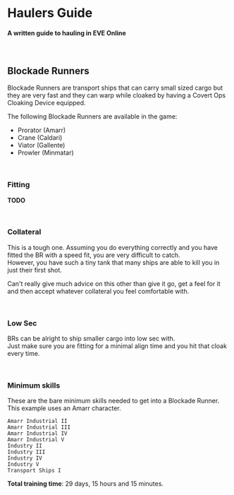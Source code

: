# Haulers Guide #
#### A written guide to hauling in EVE Online
<br>  

## Blockade Runners

Blockade Runners are transport ships that can carry small sized cargo but they are very fast and they can warp while cloaked by having a Covert Ops Cloaking Device equipped.

The following Blockade Runners are available in the game:

* Prorator (Amarr)
* Crane (Caldari)
* Viator (Gallente)
* Prowler (Minmatar)

<br>

### Fitting

**TODO**

<br>

### Collateral

This is a tough one. Assuming you do everything correctly and you have fitted the BR with a speed fit, you are very difficult to catch.  
However, you have such a tiny tank that many ships are able to kill you in just their first shot.

Can't really give much advice on this other than give it go, get a feel for it and then accept whatever collateral you feel comfortable with.

<br>


### Low Sec

BRs can be alright to ship smaller cargo into low sec with.  
Just make sure you are fitting for a minimal align time and you hit that cloak every time.

<br>

### Minimum skills

These are the bare minimum skills needed to get into a Blockade Runner.  
This example uses an Amarr character.

```
Amarr Industrial II
Amarr Industrial III
Amarr Industrial IV
Amarr Industrial V
Industry II
Industry III
Industry IV
Industry V
Transport Ships I
```

**Total training time**: 29 days, 15 hours and 15 minutes.